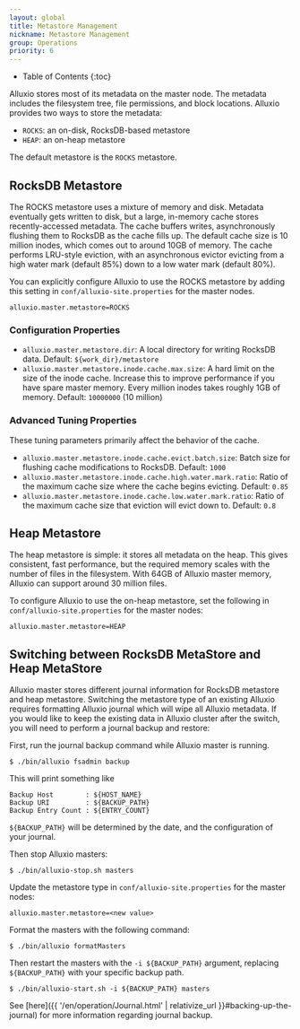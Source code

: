 ```yaml
---
layout: global
title: Metastore Management
nickname: Metastore Management
group: Operations
priority: 6
---
```


* Table of Contents
{:toc}

Alluxio stores most of its metadata on the master node. The metadata includes the
filesystem tree, file permissions, and block locations. Alluxio provides two ways
to store the metadata:
  * `ROCKS`: an on-disk, RocksDB-based metastore
  * `HEAP`: an on-heap metastore

The default metastore is the `ROCKS` metastore.

## RocksDB Metastore

The ROCKS metastore uses a mixture of memory and disk. Metadata eventually gets
written to disk, but a large, in-memory cache stores recently-accessed metadata. The
cache buffers writes, asynchronously flushing them to RocksDB as the cache fills up.
The default cache size is 10 million inodes, which comes out to around 10GB of memory.
The cache performs LRU-style eviction, with an asynchronous evictor evicting from a
high water mark (default 85%) down to a low water mark (default 80%).

You can explicitly configure Alluxio to use the ROCKS metastore by adding this setting
in `conf/alluxio-site.properties` for the master nodes.

```properties
alluxio.master.metastore=ROCKS
```

### Configuration Properties

* `alluxio.master.metastore.dir`: A local directory for writing RocksDB data.
Default: `${work_dir}/metastore`
* `alluxio.master.metastore.inode.cache.max.size`: A hard limit on the size of the inode cache.
Increase this to improve performance if you have spare master memory. Every million inodes
takes roughly 1GB of memory. Default: `10000000` (10 million)

### Advanced Tuning Properties

These tuning parameters primarily affect the behavior of the cache.

* `alluxio.master.metastore.inode.cache.evict.batch.size`: Batch size for flushing cache
  modifications to RocksDB. Default: `1000`
* `alluxio.master.metastore.inode.cache.high.water.mark.ratio`: Ratio of the maximum cache size
  where the cache begins evicting. Default: `0.85`
* `alluxio.master.metastore.inode.cache.low.water.mark.ratio`: Ratio of the maximum cache size
  that eviction will evict down to. Default: `0.8`

## Heap Metastore

The heap metastore is simple: it stores all metadata on the heap. This gives consistent,
fast performance, but the required memory scales with the number of files in the
filesystem. With 64GB of Alluxio master memory, Alluxio can support around 30 million files.

To configure Alluxio to use the on-heap metastore, set the following in
`conf/alluxio-site.properties` for the master nodes:

```properties
alluxio.master.metastore=HEAP
```

## Switching between RocksDB MetaStore and Heap MetaStore

Alluxio master stores different journal information for RocksDB metastore and heap metastore.
Switching the metastore type of an existing Alluxio requires formatting Alluxio journal which will wipe
all Alluxio metadata. If you would like to keep the existing data in Alluxio cluster after the switch,
you will need to perform a journal backup and restore:

First, run the journal backup command while Alluxio master is running.

```console
$ ./bin/alluxio fsadmin backup
```

This will print something like

```
Backup Host        : ${HOST_NAME}
Backup URI         : ${BACKUP_PATH}
Backup Entry Count : ${ENTRY_COUNT}
```

`${BACKUP_PATH}` will be determined by the date, and the configuration of your
journal.

Then stop Alluxio masters:

```console
$ ./bin/alluxio-stop.sh masters
```

Update the metastore type in `conf/alluxio-site.properties` for the master nodes:

```properties
alluxio.master.metastore=<new value>
```

Format the masters with the following command:

```console
$ ./bin/alluxio formatMasters
```

Then restart the masters with the `-i ${BACKUP_PATH}` argument, replacing
`${BACKUP_PATH}` with your specific backup path.

```console
$ ./bin/alluxio-start.sh -i ${BACKUP_PATH} masters
```

See [here]({{ '/en/operation/Journal.html' | relativize_url }}#backing-up-the-journal)
for more information regarding journal backup.
